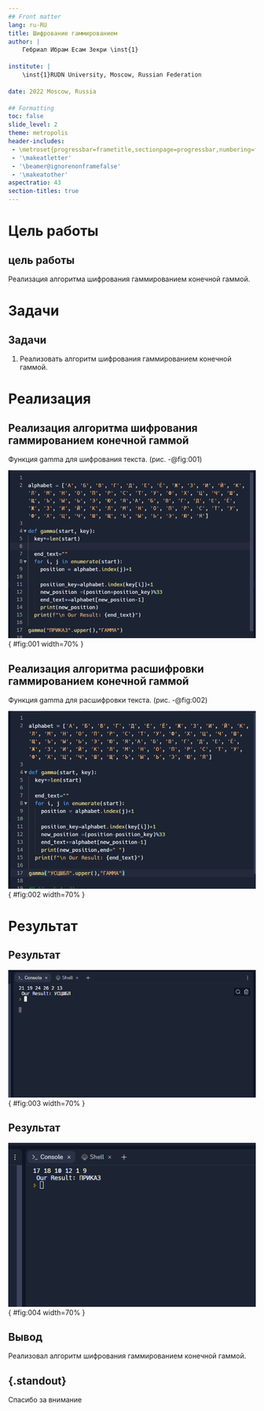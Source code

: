 ```yaml
---
## Front matter
lang: ru-RU
title: Шифрование гаммированием
author: |
	Гебриал Ибрам Есам Зекри \inst{1}
	
institute: |
	\inst{1}RUDN University, Moscow, Russian Federation
	
date: 2022 Moscow, Russia

## Formatting
toc: false
slide_level: 2
theme: metropolis
header-includes: 
 - \metroset{progressbar=frametitle,sectionpage=progressbar,numbering=fraction}
 - '\makeatletter'
 - '\beamer@ignorenonframefalse'
 - '\makeatother'
aspectratio: 43
section-titles: true
---
```


# Цель работы

## цель работы

Реализация алгоритма шифрования гаммированием конечной гаммой.

# Задачи

## Задачи

1. Реализовать алгоритм шифрования гаммированием конечной гаммой.

# Реализация

## Реализация алгоритма шифрования гаммированием конечной гаммой

Функция gamma для шифрования текста. (рис. -@fig:001)

![Функция для кодирования текста шифром гаммированием конечной гаммой](image/1.png){ #fig:001 width=70% }


 

## Реализация алгоритма расшифровки гаммированием конечной гаммой

Функция gamma для расшифровки текста. (рис. -@fig:002)

![Функция для расшифровки текста шифром гаммированием конечной гаммой](image/3.png){ #fig:002 width=70% }

# Результат

## Результат

![Получение шифрования текста методом гаммированием конечной гаммой](image/2.png){ #fig:003 width=70% }

## Результат

![Получение расшифровки текста методом гаммированием конечной гаммой](image/4.png){ #fig:004 width=70% }


## Вывод

Реализовал алгоритм шифрования гаммированием конечной гаммой.

## {.standout}

Спасибо за внимание 
